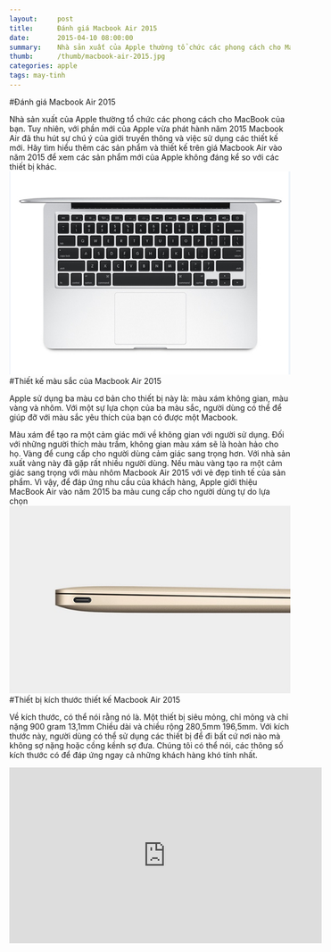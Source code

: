 ```yaml
---
layout:     post
title:      Đánh giá Macbook Air 2015
date:       2015-04-10 08:00:00
summary:    Nhà sản xuất của Apple thường tổ chức các phong cách cho MacBook của bạn. Tuy nhiên, với phần mới của Apple vừa phát hành năm 2015 Macbook Air đã thu hút sự chú ý của giới truyền thông và việc sử dụng các thiết kế mới.
thumb:      /thumb/macbook-air-2015.jpg
categories: apple
tags: may-tinh
---
```

#Đánh giá Macbook Air 2015

Nhà sản xuất của Apple thường tổ chức các phong cách cho MacBook của bạn. Tuy nhiên, với phần mới của Apple vừa phát hành năm 2015 Macbook Air đã thu hút sự chú ý của giới truyền thông và việc sử dụng các thiết kế mới. Hãy tìm hiểu thêm các sản phẩm và thiết kế trên giá Macbook Air vào năm 2015 để xem các sản phẩm mới của Apple không đáng kể so với các thiết bị khác.
![Macbook Air 12 inch](/img/macbook-air-12-1.jpg)
#Thiết kế màu sắc của Macbook Air 2015

Apple sử dụng ba màu cơ bản cho thiết bị này là: màu xám không gian, màu vàng và nhôm. Với một sự lựa chọn của ba màu sắc, người dùng có thể để giúp đỡ với màu sắc yêu thích của bạn có được một Macbook.

Màu xám để tạo ra một cảm giác mới về không gian với người sử dụng. Đối với những người thích màu trầm, không gian màu xám sẽ là hoàn hảo cho họ.
Vàng để cung cấp cho người dùng cảm giác sang trọng hơn. Với nhà sản xuất vàng này đã gặp rất nhiều người dùng.
Nếu màu vàng tạo ra một cảm giác sang trọng với màu nhôm Macbook Air 2015 với vẻ đẹp tinh tế của sản phẩm.
Vì vậy, để đáp ứng nhu cầu của khách hàng, Apple giới thiệu MacBook Air vào năm 2015 ba màu cung cấp cho người dùng tự do lựa chọn
![Macbook Air 12 inch](/img/macbook-air-12-2.jpg)
#Thiết bị kích thước thiết kế Macbook Air 2015

Về kích thước, có thể nói rằng nó là. Một thiết bị siêu mỏng, chỉ mỏng và chỉ nặng 900 gram 13,1mm Chiều dài và chiều rộng 280,5mm 196,5mm. Với kích thước này, người dùng có thể sử dụng các thiết bị để đi bất cứ nơi nào mà không sợ nặng hoặc cồng kềnh sợ đưa. Chúng tôi có thể nói, các thông số kích thước có để đáp ứng ngay cả những khách hàng khó tính nhất.

<iframe width="560" height="315" src="https://www.youtube.com/embed/zVuYaDyETyc" frameborder="0" allowfullscreen></iframe>

